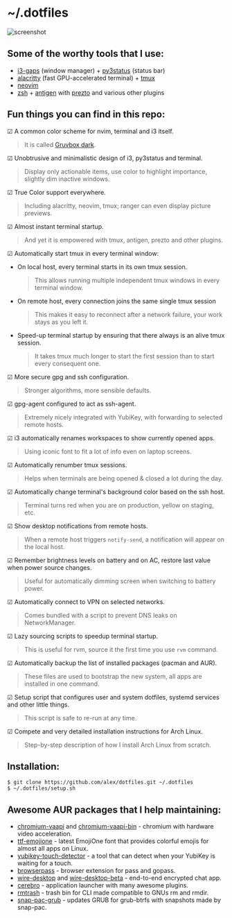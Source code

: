# ~/.dotfiles

![screenshot](https://user-images.githubusercontent.com/1177900/33524775-24237df6-d823-11e7-88d0-2f28b0de3b41.png)

## Some of the worthy tools that I use:

* [i3-gaps](https://github.com/Airblader/i3) (window manager) + [py3status](https://github.com/ultrabug/py3status) (status bar)
* [alacritty](https://github.com/jwilm/alacritty) (fast GPU-accelerated terminal) + [tmux](https://github.com/tmux/tmux)
* [neovim](https://github.com/neovim/neovim)
* [zsh](https://www.zsh.org) + [antigen](https://github.com/zsh-users/antigen) with [prezto](https://github.com/sorin-ionescu/prezto) and various other plugins

## Fun things you can find in this repo:

☑ A common color scheme for nvim, terminal and i3 itself.

> It is called [Gruvbox dark](https://github.com/morhetz/gruvbox).

☑ Unobtrusive and minimalistic design of i3, py3status and terminal.

> Display only actionable items, use color to highlight importance, slightly dim inactive windows.

☑ True Color support everywhere.

> Including alacritty, neovim, tmux; ranger can even display picture previews.

☑ Almost instant terminal startup.

> And yet it is empowered with tmux, antigen, prezto and other plugins.

☑ Automatically start tmux in every terminal window:

* On local host, every terminal starts in its own tmux session.
  > This allows running multiple independent tmux windows in every terminal window.
* On remote host, every connection joins the same single tmux session
  > This makes it easy to reconnect after a network failure, your work stays as you left it.
* Speed-up terminal startup by ensuring that there always is an alive tmux session.
  > It takes tmux much longer to start the first session than to start every consequent one.

☑ More secure gpg and ssh configuration.

> Stronger algorithms, more sensible defaults.

☑ gpg-agent configured to act as ssh-agent.

> Extremely nicely integrated with YubiKey, with forwarding to selected remote hosts.

☑ i3 automatically renames workspaces to show currently opened apps.

> Using iconic font to fit a lot of info even on laptop screens.

☑ Automatically renumber tmux sessions.

> Helps when terminals are being opened & closed a lot during the day.

☑ Automatically change terminal's background color based on the ssh host.

> Terminal turns red when you are on production, yellow on staging, etc.

☑ Show desktop notifications from remote hosts.

> When a remote host triggers `notify-send`, a notification will appear on the local host.

☑ Remember brightness levels on battery and on AC, restore last value when power source changes.

> Useful for automatically dimming screen when switching to battery power.

☑ Automatically connect to VPN on selected networks.

> Comes bundled with a script to prevent DNS leaks on NetworkManager.

☑ Lazy sourcing scripts to speedup terminal startup.

> This is useful for rvm, source it the first time you use `rvm` command.

☑ Automatically backup the list of installed packages (pacman and AUR).

> These files are used to bootstrap the new system, all apps are installed in one command.

☑ Setup script that configures user and system dotfiles, systemd services and other little things.

> This script is safe to re-run at any time.

☑ Compete and very detailed installation instructions for Arch Linux.

> Step-by-step description of how I install Arch Linux from scratch.

## Installation:

```
$ git clone https://github.com/alex/dotfiles.git ~/.dotfiles
$ ~/.dotfiles/setup.sh
```

## Awesome AUR packages that I help maintaining:

* [chromium-vaapi](https://aur.archlinux.org/packages/chromium-vaapi) and [chromium-vaapi-bin](https://aur.archlinux.org/packages/chromium-vaapi-bin) - chromium with hardware video acceleration.
* [ttf-emojione](https://aur.archlinux.org/packages/ttf-emojione) - latest EmojiOne font that provides colorful emojis for almost all apps on Linux.
* [yubikey-touch-detector](https://aur.archlinux.org/packages/yubikey-touch-detector) - a tool that can detect when your YubiKey is waiting for a touch.
* [browserpass](https://aur.archlinux.org/packages/browserpass) - browser extension for pass and gopass.
* [wire-desktop](https://aur.archlinux.org/packages/wire-desktop) and [wire-desktop-beta](https://aur.archlinux.org/packages/wire-desktop-beta) - end-to-end encrypted chat app.
* [cerebro](https://aur.archlinux.org/packages/cerebro) - application launcher with many awesome plugins.
* [rmtrash](https://aur.archlinux.org/packages/rmtrash) - trash bin for CLI made compatible to GNUs rm and rmdir.
* [snap-pac-grub](https://aur.archlinux.org/packages/snap-pac-grub) - updates GRUB for grub-btrfs with snapshots made by snap-pac.

